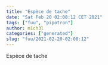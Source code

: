 ```yaml
---
title: "Espèce de tache"
date: "Sat Feb 20 02:08:12 CET 2021"
tags: ["fuu", "pipotron"]
author: m1ch3l
categories: ["generated"]
slug: "fuu/2021-02-20-02:08:12"
---
```


Espèce de tache
